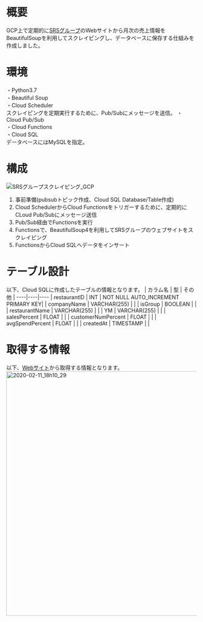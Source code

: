 # 概要
GCP上で定期的に[SRSグループ](https://srs-holdings.co.jp/ir/library/monthly/)のWebサイトから月次の売上情報をBeautifulSoupを利用してスクレイピングし、データベースに保存する仕組みを作成しました。

# 環境
・Python3.7  
・Beautiful Soup  
・Cloud Scheduler  
スクレイピングを定期実行するために、Pub/Subにメッセージを送信。
・Cloud Pub/Sub  
・Cloud Functions  
・Cloud SQL  
データベースにはMySQLを指定。

# 構成
![SRSグループスクレイピング_GCP](https://user-images.githubusercontent.com/18655253/74220572-52509c80-4cf3-11ea-80ae-3facebf5e259.png)
1. 事前準備(pubsubトピック作成、Cloud SQL Database/Table作成)
2. Cloud SchedulerからCloud Functionsをトリガーするために、定期的にCLoud Pub/Subにメッセージ送信
3. Pub/Sub経由でFunctionsを実行
4. Functionsで、BeautifulSoup4を利用してSRSグループのウェブサイトをスクレイピング
5. FunctionsからCloud SQLへデータをインサート

# テーブル設計
以下、Cloud SQLに作成したテーブルの情報となります。
| カラム名 | 型 | その他 |
----|----|----
| restaurantID | INT | NOT NULL AUTO_INCREMENT PRIMARY KEY|
| companyName | VARCHAR(255) | |
| isGroup | BOOLEAN | |
| restaurantName | VARCHAR(255) | |
| YM | VARCHAR(255) | |
| salesPercent | FLOAT | |
| customerNumPercent | FLOAT | |
| avgSpendPercent | FLOAT | |
| createdAt | TIMESTAMP | |

# 取得する情報
以下、[Webサイト](https://srs-holdings.co.jp/ir/library/monthly/)から取得する情報となります。
<img width="646" alt="2020-02-11_18h10_29" src="https://user-images.githubusercontent.com/18655253/74225147-7a44fd80-4cfd-11ea-8461-fd1a5c67fba1.png">

